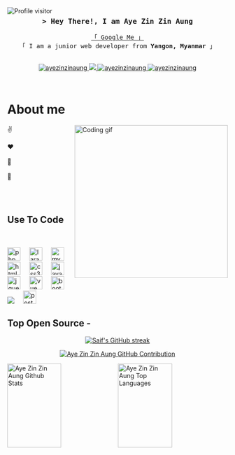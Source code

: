 
<a href="https://komarev.com/ghpvc/?username=ayezinzinaung">
  <img align="left" src="https://komarev.com/ghpvc/?username=ayezinzinaung&label=Visitors&color=0e75b6&style=flat" alt="Profile visitor" />
</a>

<!-- Intro  -->
<h3 align="center">
        <samp>&gt; Hey There!, I am Aye Zin Zin Aung</samp>
</h3>
<p align="center"> 
  <samp>
    <a href="mailto:ayezin2aung101120@gmail.com">「 Google Me 」</a>
    <br>
    「 I am a junior web developer from <b>Yangon, Myanmar</b> 」
    <br>
    <br>
  </samp>
</p>

<p align="center">
 <a href="https://www.linkedin.com/in/aye-zin-zin-aung-2a929226a/" target="_blank">
  <img src="https://img.shields.io/badge/LinkedIn-0077B5?style=for-the-badge&logo=linkedin&logoColor=white" alt="ayezinzinaung"/>
 </a>
 <a href="https://twitter.com/Aung4Zin" target="_blank">
  <img src="https://img.shields.io/badge/Twitter-1DA1F2?style=for-the-badge&logo=twitter&logoColor=white" />
 </a>
 <a href="https://www.instagram.com/ayezin2aung101120/" target="_blank">
  <img src="https://img.shields.io/badge/Instagram-fe4164?style=for-the-badge&logo=instagram&logoColor=white" alt="ayezinzinaung" />
 </a> 
 <a href="https://www.facebook.com/ayezin.zinaung.9/" target="_blank">
  <img src="https://img.shields.io/badge/Facebook-20BEFF?&style=for-the-badge&logo=facebook&logoColor=white" alt="ayezinzinaung"  />
  </a> 
</p>
<br />

<!-- About Section -->
 # About me
 
<p>
 <img align="right" width="350" src="/assets/programmer.gif" alt="Coding gif" />
  
 ✌️ &emsp; <br/><br/>
 ❤️ &emsp; <br/><br/>
 📧 &emsp; <br/><br/>
 💬 &emsp; 

</p>

<br/>
<br/>

## Use To Code
<br/>
<br/>

<div align="left">
  <img src="https://cdn.jsdelivr.net/gh/devicons/devicon/icons/php/php-plain.svg" height="30" alt="php"  />
  <img width="12" />

  <img src="https://cdn.jsdelivr.net/gh/devicons/devicon/icons/laravel/laravel-plain-wordmark.svg" height="30" alt="laravel"  />
  <img width="12" />

  <img src="https://cdn.jsdelivr.net/gh/devicons/devicon/icons/mysql/mysql-original-wordmark.svg" height="30" alt="mysql"  />
  <img width="12" />
  
  <img src="https://cdn.jsdelivr.net/gh/devicons/devicon/icons/html5/html5-original.svg" height="30" alt="html5"  />
  <img width="12" />

  <img src="https://cdn.jsdelivr.net/gh/devicons/devicon/icons/css3/css3-original.svg" height="30" alt="css3"  />
  <img width="12" />
          
  <img src="https://cdn.jsdelivr.net/gh/devicons/devicon/icons/javascript/javascript-original.svg" height="30" alt="javascript"  />
  <img width="12" />

  <img src="https://cdn.jsdelivr.net/gh/devicons/devicon/icons/jquery/jquery-plain-wordmark.svg" height="30" alt="jquery"  />
  <img width="12" />
  
  <img src="https://cdn.jsdelivr.net/gh/devicons/devicon/icons/vuejs/vuejs-original.svg" height="30" alt="vue"  />
  <img width="12" />
  
  <img src="https://cdn.jsdelivr.net/gh/devicons/devicon/icons/bootstrap/bootstrap-original.svg" height="30" alt="bootstrap"  />
  <img width="12" />

  <img src="https://img.shields.io/badge/Git-F05032?style=for-the-badge&logo=git&logoColor=white"  />
  <img width="12" />

  <img src="https://camo.githubusercontent.com/93b32389bf746009ca2370de7fe06c3b5146f4c99d99df65994f9ced0ba41685/68747470733a2f2f7777772e766563746f726c6f676f2e7a6f6e652f6c6f676f732f676574706f73746d616e2f676574706f73746d616e2d69636f6e2e737667" height="30" alt="postman"  />
  <img width="12" />
</div>

## Top Open Source -

<p align="center">
  <a href="https://github.com/ayezinzinaung">
    <img src="https://github-readme-streak-stats.herokuapp.com/?user=ayezinzinaung&theme=radical&border=7F3FBF&background=0D1117" alt="Saif's GitHub streak"/>
  </a>
</p>

<p align="center">
  <a href="https://github.com/ayezinzinaung">
    <img src="https://github-profile-summary-cards.vercel.app/api/cards/profile-details?username=ayezinzinaung&theme=radical" alt="Aye Zin Zin Aung GitHub Contribution"/>
  </a>
</p>

<a> 
    <a href="https://github.com/ayezinzinaung"><img alt="Aye Zin Zin Aung Github Stats" src="https://denvercoder1-github-readme-stats.vercel.app/api?username=ayezinzinaung&show_icons=true&count_private=true&theme=react&border_color=7F3FBF&bg_color=0D1117&title_color=F85D7F&icon_color=F8D866" height="192px" width="49.5%"/></a>
  <a href="https://github.com/ayezinzinaung"><img alt="Aye Zin Zin Aung Top Languages" src="https://denvercoder1-github-readme-stats.vercel.app/api/top-langs/?username=ayezinzinaung&langs_count=8&layout=compact&theme=react&border_color=7F3FBF&bg_color=0D1117&title_color=F85D7F&icon_color=F8D866" height="192px" width="49.5%"/></a>
  <br/>
</a>
